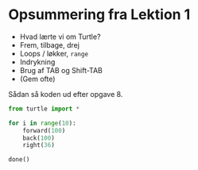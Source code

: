 # Opsummering fra Lektion 1

- Hvad lærte vi om Turtle?
- Frem, tilbage, drej
- Loops / løkker, `range`
- Indrykning
- Brug af TAB og Shift-TAB
- (Gem ofte)


Sådan så koden ud efter opgave 8.

```python
from turtle import *

for i in range(10):
    forward(100)
    back(100)
    right(36)

done()
```

